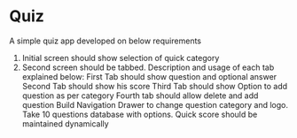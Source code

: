 # Quiz
A simple quiz app developed on below requirements

1. Initial screen should show selection of quick category
2. Second screen should be tabbed. Description and usage of each tab explained below:
    First Tab should show question and optional answer
    Second Tab should show his score 
    Third Tab should show Option to add question as per category
    Fourth tab should allow delete and add question 
    Build Navigation Drawer to change question category and logo.
Take 10 questions database with options. Quick score should be maintained dynamically

